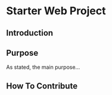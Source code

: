 # Starter Web Project

## Introduction

## Purpose

As stated, the main purpose...

## How To Contribute

